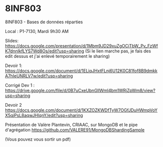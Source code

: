 # 8INF803
8INF803 - Bases de données réparties

Local : P1-7130, Mardi 9h30 AM

Slides:
https://docs.google.com/presentation/d/1Mbm9JD29xuZgOCiTbW_Pv_FzWfK7dnnIkfLYS7Wd8Os/edit?usp=sharing
(Si le lien marche pas, je fais des edit dessus et j'ai enlevé temporairement le sharing)

Devoir 1:
https://docs.google.com/document/d/1ELiqJHxtFLnj6U12K0C81fof8B9dmkkA7hIeUNRLV7w/edit?usp=sharing

Corrigé Dev 1 :
https://drive.google.com/file/d/0B7uCxeUbnGllWmI4bm1WRjZpWm8/view?usp=sharing

Devoir 2
https://docs.google.com/document/d/1KXZOZKWDfTyW7OGfJDuHWmpVoYX5qjPsL8aqwJHlqnY/edit?usp=sharing

Présentation de Valère Plantevin, CRIAAC, sur MongoDB et le pipe d'agrégation
https://github.com/VALERE91/MongoDBShardingSample




(Vous pouvez vous sortir un pdf)
